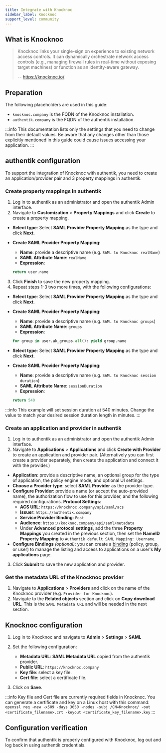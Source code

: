 ```yaml
---
title: Integrate with Knocknoc
sidebar_label: Knocknoc
support_level: community
---
```


## What is Knocknoc

> Knocknoc links your single-sign on experience to existing network access controls. It can dynamically orchestrate network access controls (e.g., managing firewall rules in real-time without exposing target machines) or function as an identity-aware gateway.
>
> -- https://knocknoc.io/

## Preparation

The following placeholders are used in this guide:

- `knocknoc.company` is the FQDN of the Knocknoc installation.
- `authentik.company` is the FQDN of the authentik installation.

:::info
This documentation lists only the settings that you need to change from their default values. Be aware that any changes other than those explicitly mentioned in this guide could cause issues accessing your application.
:::

## authentik configuration

To support the integration of Knocknoc with authentik, you need to create an application/provider pair and 3 property mappings in authentik.

### Create property mappings in authentik

1. Log in to authentik as an administrator and open the authentik Admin interface.
2. Navigate to **Customization** > **Property Mappings** and click **Create** to create a property mapping.

- **Select type**: Select **SAML Provider Property Mapping** as the type and click **Next**.
- **Create SAML Provider Property Mapping**:
    - **Name**: provide a descriptive name (e.g. `SAML to Knocknoc realName`)
    - **SAML Attribute Name**: `realName`
    - **Expression**:

    ```python
    return user.name
    ```

3. Click **Finish** to save the new property mapping.
4. Repeat steps 1-3 two more times, with the following configurations:

- **Select type**: Select **SAML Provider Property Mapping** as the type and click **Next**.
- **Create SAML Provider Property Mapping**:
    - **Name**: provide a descriptive name (e.g. `SAML to Knocknoc groups`)
    - **SAML Attribute Name**: `groups`
    - **Expression**:

    ```python
    for group in user.ak_groups.all(): yield group.name
    ```

- **Select type**: Select **SAML Provider Property Mapping** as the type and click **Next**.
- **Create SAML Provider Property Mapping**:
    - **Name**: provide a descriptive name (e.g. `SAML to Knocknoc session duration`)
    - **SAML Attribute Name**: `sessionDuration`
    - **Expression**:

    ```python
    return 540
    ```

:::info
This example will set session duration at 540 minutes. Change the value to match your desired session duration length in minutes.
:::

### Create an application and provider in authentik

1. Log in to authentik as an administrator and open the authentik Admin interface.
2. Navigate to **Applications** > **Applications** and click **Create with Provider** to create an application and provider pair. (Alternatively you can first create a provider separately, then create the application and connect it with the provider.)

- **Application**: provide a descriptive name, an optional group for the type of application, the policy engine mode, and optional UI settings.
- **Choose a Provider type**: select **SAML Provider** as the provider type.
- **Configure Provider**: provide a name (or accept the auto-provided name), the authorization flow to use for this provider, and the following required configurations.
  **Protocol Settings**:
    - **ACS URL**: `https://knocknoc.company/api/saml/acs`
    - **Issuer**: `https://authentik.company`
    - **Service Provider Binding**: `Post`
    - **Audience**: `https://kocknoc.company/api/saml/metadata`
    - Under **Advanced protocol settings**, add the three **Property Mappings** you created in the previous section, then set the **NameID Property Mapping** to `Authentik default SAML Mapping: Username`.
- **Configure Bindings** _(optional)_: you can create a [binding](/docs/add-secure-apps/flows-stages/bindings/) (policy, group, or user) to manage the listing and access to applications on a user's **My applications** page.

3. Click **Submit** to save the new application and provider.

### Get the metadata URL of the Knocknoc provider

1. Navigate to **Applications** > **Providers** and click on the name of the Knocknoc provider (e.g. `Provider for Knocknoc`).
2. Navigate to the **Related objects** section and click on **Copy download URL**. This is the `SAML Metadata URL` and will be needed in the next section.

## Knocknoc configuration

1. Log in to Knocknoc and navigate to **Admin** > **Settings** > **SAML**
2. Set the following configuration:
    - **Metadata URL**: **SAML Metadata URL** copied from the authentik provider.
    - **Public URL**: `https://knocknoc.company`
    - **Key file**: select a key file.
    - **Cert file**: select a certificate file.

3. Click on **Save**.

:::info
Key file and Cert file are currently required fields in Knocknoc. You can generate a certificate and key on a Linux host with this command:
`openssl req -new -x509 -days 3650 -nodes -subj /CN=Knocknoc/ -out <certificate_filename>.crt -keyout <certificate_key_filename>.key`
:::

## Configuration verification

To confirm that authentik is properly configured with Knocknoc, log out and log back in using authentik credentials.

